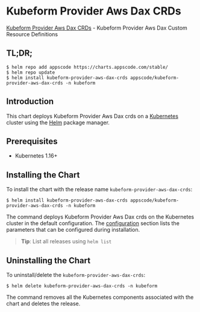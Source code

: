 # Kubeform Provider Aws Dax CRDs

[Kubeform Provider Aws Dax CRDs](https://github.com/kubeform) - Kubeform Provider Aws Dax Custom Resource Definitions

## TL;DR;

```console
$ helm repo add appscode https://charts.appscode.com/stable/
$ helm repo update
$ helm install kubeform-provider-aws-dax-crds appscode/kubeform-provider-aws-dax-crds -n kubeform
```

## Introduction

This chart deploys Kubeform Provider Aws Dax crds on a [Kubernetes](http://kubernetes.io) cluster using the [Helm](https://helm.sh) package manager.

## Prerequisites

- Kubernetes 1.16+

## Installing the Chart

To install the chart with the release name `kubeform-provider-aws-dax-crds`:

```console
$ helm install kubeform-provider-aws-dax-crds appscode/kubeform-provider-aws-dax-crds -n kubeform
```

The command deploys Kubeform Provider Aws Dax crds on the Kubernetes cluster in the default configuration. The [configuration](#configuration) section lists the parameters that can be configured during installation.

> **Tip**: List all releases using `helm list`

## Uninstalling the Chart

To uninstall/delete the `kubeform-provider-aws-dax-crds`:

```console
$ helm delete kubeform-provider-aws-dax-crds -n kubeform
```

The command removes all the Kubernetes components associated with the chart and deletes the release.


